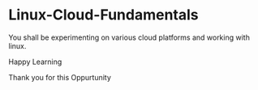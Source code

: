 # Linux-Cloud-Fundamentals

You shall be experimenting on various cloud platforms and working with linux.

Happy Learning

Thank you for this Oppurtunity
